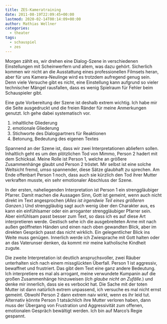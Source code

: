 ```yaml
---
title: ZES-Kameratraining
date: 2011-08-19T22:09:45+00:00
lastmod: 2020-02-14T00:14:09+00:00
author: Mathias Wellner
categories:
  - theater
tags:
  - schauspiel
  - zes
---
```


Morgen zählt es, wir drehen eine Dialog-Szene in verschiedenen Einstellungen mit Scheinwerfern und allem, was dazu gehört. Sicherlich kommen wir nicht an die Ausstattung eines professionellen Filmsets heran, aber für uns Kamera-Neulinge wird es trotzdem aufregend genug sein. Denn viele Versuche gibt es nicht, eine Einstellung kann aufgrund so vieler technischer Mängel rausfallen, dass es wenig Spielraum für Fehler beim Schauspieler gibt.

<!--more-->

Eine gute Vorbereitung der Szene ist deshalb extrem wichtig. Ich habe mir die Seite ausgedruckt und die freien Ränder für meine Anmerkungen genutzt. Ich gehe dabei systematisch vor.

1. inhaltliche Gliederung
2. emotionale Gliederung
3. Stichworte des Dialogpartners für Reaktionen
4. Betonung, Bedeutung des eigenen Textes

Spannend an der Szene ist, dass wir zwei Interpretationen abliefern sollen. Inhaltlich geht es um den plötzlichen Tod von Mimmo, Person&nbsp;2 hadert mit dem Schicksal. Meine Rolle ist Person&nbsp;1, welche an größere Zusammenhänge glaubt und Person&nbsp;2 tröstet. Mir selbst ist eine solche Weltsicht fremd, umso spannender, diese Sätze glaubhaft zu sprechen. Am Ende offenbart Person&nbsp;1 noch, dass auch sie kürzlich den Tod ihrer Mutter verkraften musste, ein sehr emotionaler Abschluss der Szene.

In der ersten, naheliegenden Interpretation ist Person&nbsp;1 ein strenggläubiger Pfarrer. Damit machen die Aussagen Sinn, Gott ist gemeint, wenn auch nicht direkt im Text angesprochen (_Alles ist irgendwie Teil eines größeren Ganzen._) Und strenggläubig sagt auch wenig über den Charakter aus, es kann ein einfühlsamer oder ein arroganter strenggläubiger Pfarrer sein. Aber einfühlsam passt besser zum Text, so dass ich es auf diese Art interpretieren werde. Gestisch sehe ich die ausgebreiteten Arme mit nach außen geöffneten Händen und einen nach oben gewandten Blick, aber im direkten Gespräch passt das nicht wirklich. Ein gelegentlicher Blick ins Weite muss genügen. Innerlich werde ich Zwiesprache mit Gott halten oder an das Vaterunser denken, da kommt mir meine katholische Kindheit zugute.

Die zweite Interpretation ist deutlich anspruchsvoller, zwei Räuber unterhalten sich nach einem missglückten Überfall. Person&nbsp;1 ist aggressiv, bewaffnet und frustriert. Das gibt dem Text eine ganz andere Bedeutung. Ich interpretiere es mal als arrogant, meine verwundete Kumpanin auf die großen Zusammenhänge hinzuweisen (_Ich glaube nicht an Zufälle._) und denke mir innerlich, dass sie es verbockt hat. Die Sache mit der toten Mutter ist dann natürlich extrem unpassend, ich versuche es mal nicht ernst gemeint. Obwohl Person&nbsp;2 dann extrem naiv wirkt, wenn es ihr leid tut. Alternativ könnte Person&nbsp;1 tatsächlich ihre Mutter verloren haben, dann muss der Übergang von Frustration und Aggressivität zum offenen, emotionalen Gespräch bewältigt werden. Ich bin auf Marco&#8217;s Regie gespannt.

